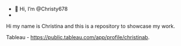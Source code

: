 - 👋 Hi, I’m @Christy678
- 
Hi my name is Christina and this is a repository to showcase my work.

Tableau - https://public.tableau.com/app/profile/christinab.

<!---
Christy678/Christy678 is a ✨ special ✨ repository because its `README.md` (this file) appears on your GitHub profile.
You can click the Preview link to take a look at your changes.

Hi my name is Christina and this is a repository to showcase my work.
--->
